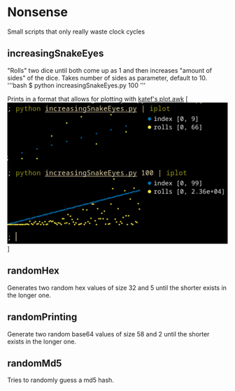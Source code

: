 # Nonsense
Small scripts that only really waste clock cycles 

## increasingSnakeEyes
"Rolls" two dice until both come up as 1 and then increases "amount of sides" of the dice.
Takes number of sides as parameter, default to 10.
'''bash
$ python increasingSnakeEyes.py 100
'''

Prints in a format that allows for plotting with [katef's plot.awk](https://gist.github.com/katef/fb4cb6d47decd8052bd0e8d88c03a102)
[![Two plots of increasingSnakeEyes.py. The first one using dice up to 10 and the second up to 100. The plots have dots for the index and number of rolls needed to get snake eyes. There are large fluctuations from index to index for how many rolls were needed. Almost as if it was random. Because it should be indistinguishable from truly random.](/images/plot.png)]

## randomHex
Generates two random hex values of size 32 and 5 until the shorter exists in the longer one.

## randomPrinting
Generate two random base64 values of size 58 and 2 until the shorter exists in the longer one.

## randomMd5
Tries to randomly guess a md5 hash.
